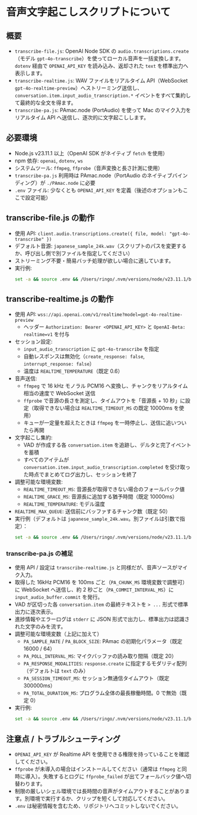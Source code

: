 # 音声文字起こしスクリプトについて

## 概要
- `transcribe-file.js`: OpenAI Node SDK の `audio.transcriptions.create`（モデル `gpt-4o-transcribe`）を使ってローカル音声を一括変換します。`dotenv` 経由で `OPENAI_API_KEY` を読み込み、返却された `text` を標準出力へ表示します。
- `transcribe-realtime.js`: WAV ファイルをリアルタイム API（WebSocket `gpt-4o-realtime-preview`）へストリーミング送信し、`conversation.item.input_audio_transcription.*` イベントをすべて集約して最終的な全文を得ます。
- `transcribe-pa.js`: PAmac.node (PortAudio) を使って Mac のマイク入力をリアルタイム API へ送信し、逐次的に文字起こしします。

## 必要環境
- Node.js v23.11.1 以上（OpenAI SDK がネイティブ `fetch` を使用）
- npm 依存: `openai`, `dotenv`, `ws`
- システムツール: `ffmpeg`, `ffprobe`（音声変換と長さ計測に使用）
- `transcribe-pa.js` 利用時は PAmac.node（PortAudio のネイティブバインディング）が `./PAmac.node` に必要
- `.env` ファイル: 少なくとも `OPENAI_API_KEY` を定義（後述のオプションもここで設定可能）

## transcribe-file.js の動作
- 使用 API: `client.audio.transcriptions.create({ file, model: "gpt-4o-transcribe" })`
- デフォルト音源: `japanese_sample_24k.wav`（スクリプトのパスを変更するか、呼び出し側で別ファイルを指定してください）
- ストリーミング不要・簡易バッチ処理が欲しい場合に適しています。
- 実行例:
  ```bash
  set -a && source .env && /Users/ringo/.nvm/versions/node/v23.11.1/bin/node transcribe-file.js
  ```

## transcribe-realtime.js の動作
- 使用 API: `wss://api.openai.com/v1/realtime?model=gpt-4o-realtime-preview`
  - ヘッダー `Authorization: Bearer <OPENAI_API_KEY>` と `OpenAI-Beta: realtime=v1` を付与
- セッション設定:
  - `input_audio_transcription` に `gpt-4o-transcribe` を指定
  - 自動レスポンスは無効化（`create_response: false`, `interrupt_response: false`）
  - 温度は `REALTIME_TEMPERATURE`（既定 0.6）
- 音声送信:
  - `ffmpeg` で 16 kHz モノラル PCM16 へ変換し、チャンクをリアルタイム相当の速度で WebSocket 送信
  - `ffprobe` で音源の長さを測定し、タイムアウトを「音源長 + 10 秒」に設定（取得できない場合は `REALTIME_TIMEOUT_MS` の既定 10000ms を使用）
  - キューが一定量を超えたときは `ffmpeg` を一時停止し、送信に追いついたら再開
- 文字起こし集約:
  - VAD が作成する各 `conversation.item` を追跡し、デルタと完了イベントを蓄積
  - すべてのアイテムが `conversation.item.input_audio_transcription.completed` を受け取った時点でまとめてログ出力し、セッションを終了
- 調整可能な環境変数:
  - `REALTIME_TIMEOUT_MS`: 音源長が取得できない場合のフォールバック値
  - `REALTIME_GRACE_MS`: 音源長に追加する猶予時間（既定 10000ms）
  - `REALTIME_TEMPERATURE`: モデル温度
- `REALTIME_MAX_QUEUE`: 送信前にバッファするチャンク数（既定 50）
- 実行例（デフォルトは `japanese_sample_24k.wav`。別ファイルは引数で指定）：
  ```bash
  set -a && source .env && /Users/ringo/.nvm/versions/node/v23.11.1/bin/node transcribe-realtime.js
  ```

### transcribe-pa.js の補足
- 使用 API / 設定は `transcribe-realtime.js` と同様だが、音声ソースがマイク入力。
- 取得した 16kHz PCM16 を 100ms ごと（`PA_CHUNK_MS` 環境変数で調整可）に WebSocket へ送信し、約 2 秒ごと（`PA_COMMIT_INTERVAL_MS`）に `input_audio_buffer.commit` を発行。
- VAD が区切った各 `conversation.item` の最終テキストを `> ...` 形式で標準出力に逐次表示。
- 進捗情報やエラーログは `stderr` に JSON 形式で出力し、標準出力は認識された文字のみを流す。
- 調整可能な環境変数（上記に加えて）
  - `PA_SAMPLE_RATE` / `PA_BLOCK_SIZE`: PAmac の初期化パラメータ（既定 16000 / 64）
  - `PA_POLL_INTERVAL_MS`: マイクバッファの読み取り間隔（既定 20）
  - `PA_RESPONSE_MODALITIES`: `response.create` に指定するモダリティ配列（デフォルトは `text` のみ）
  - `PA_SESSION_TIMEOUT_MS`: セッション無通信タイムアウト（既定 300000ms）
  - `PA_TOTAL_DURATION_MS`: プログラム全体の最長稼働時間。0 で無効（既定 0）
- 実行例:
  ```bash
  set -a && source .env && /Users/ringo/.nvm/versions/node/v23.11.1/bin/node transcribe-pa.js
  ```

## 注意点 / トラブルシューティング
- `OPENAI_API_KEY` が Realtime API を使用できる権限を持っていることを確認してください。
- `ffprobe` が未導入の場合はインストールしてください（通常は `ffmpeg` と同時に導入）。失敗するとログに `ffprobe_failed` が出てフォールバック値へ切替わります。
- 制限の厳しいシェル環境では長時間の音声がタイムアウトすることがあります。別環境で実行するか、クリップを短くして対応してください。
- `.env` は秘密情報を含むため、リポジトリへコミットしないでください。
